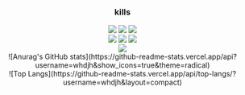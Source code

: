 <h3 align="center">kills</h3>

<div align="center">
<img src="https://img.shields.io/badge/HTML5-E44D26?style=flat-square&logo=HTML5&logoColor=white" /> <img src="https://img.shields.io/badge/CSS3-1572B6?style=flat-square&logo=css3&logoColor=white" /> <img src="https://img.shields.io/badge/JavaScript-F7DF1E?style=flat-square&logo=JavaScript&logoColor=white" /> <br>
<img src="https://img.shields.io/badge/React-20232A?style=flat-square&logo=react&logoColor=61DAFB" /> <img src="https://img.shields.io/badge/Next.js-ffffff?style=flat-square&logo=nextdotjs&logoColor=000000" /> <img src="https://img.shields.io/badge/TypeScript-3178C6?style=flat-square&logo=typescript&logoColor=white" /> <br>
  <img src="https://img.shields.io/badge/Styled Components-DB7093?style=flat-square&logo=styledcomponents&logoColor=white" /><br>
</div>

<div align="center">
![Anurag's GitHub stats](https://github-readme-stats.vercel.app/api?username=whdjh&show_icons=true&theme=radical)
</div>

<div align="center">
![Top Langs](https://github-readme-stats.vercel.app/api/top-langs/?username=whdjh&layout=compact)
</div>
